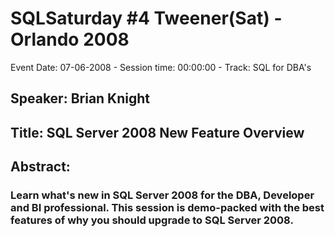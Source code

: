 # SQLSaturday #4 Tweener(Sat) - Orlando 2008
Event Date: 07-06-2008 - Session time: 00:00:00 - Track: SQL for DBA's
## Speaker: Brian Knight
## Title: SQL Server 2008 New Feature Overview
## Abstract:
### Learn what's new in SQL Server 2008 for the DBA, Developer and BI professional. This session is demo-packed with the best features of why you should upgrade to SQL Server 2008.
